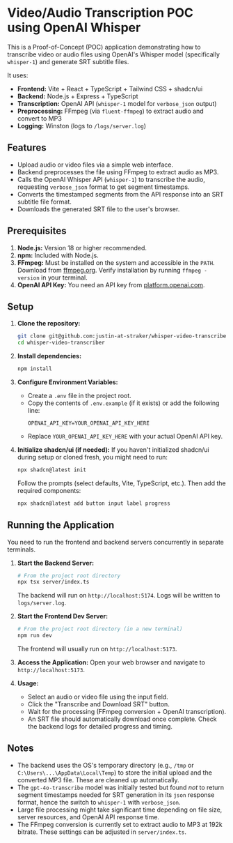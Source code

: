 # Video/Audio Transcription POC using OpenAI Whisper

This is a Proof-of-Concept (POC) application demonstrating how to transcribe video or audio files using OpenAI's Whisper model (specifically `whisper-1`) and generate SRT subtitle files.

It uses:
*   **Frontend:** Vite + React + TypeScript + Tailwind CSS + shadcn/ui
*   **Backend:** Node.js + Express + TypeScript
*   **Transcription:** OpenAI API (`whisper-1` model for `verbose_json` output)
*   **Preprocessing:** FFmpeg (via `fluent-ffmpeg`) to extract audio and convert to MP3
*   **Logging:** Winston (logs to `/logs/server.log`)

## Features

*   Upload audio or video files via a simple web interface.
*   Backend preprocesses the file using FFmpeg to extract audio as MP3.
*   Calls the OpenAI Whisper API (`whisper-1`) to transcribe the audio, requesting `verbose_json` format to get segment timestamps.
*   Converts the timestamped segments from the API response into an SRT subtitle file format.
*   Downloads the generated SRT file to the user's browser.

## Prerequisites

1.  **Node.js:** Version 18 or higher recommended.
2.  **npm:** Included with Node.js.
3.  **FFmpeg:** Must be installed on the system and accessible in the `PATH`. Download from [ffmpeg.org](https://ffmpeg.org/download.html). Verify installation by running `ffmpeg -version` in your terminal.
4.  **OpenAI API Key:** You need an API key from [platform.openai.com](https://platform.openai.com/).

## Setup

1.  **Clone the repository:**
    ```bash
    git clone git@github.com:justin-at-straker/whisper-video-transcriber.git
    cd whisper-video-transcriber
    ```

2.  **Install dependencies:**
    ```bash
    npm install
    ```

3.  **Configure Environment Variables:**
    *   Create a `.env` file in the project root.
    *   Copy the contents of `.env.example` (if it exists) or add the following line:
        ```dotenv
        OPENAI_API_KEY=YOUR_OPENAI_API_KEY_HERE
        ```
    *   Replace `YOUR_OPENAI_API_KEY_HERE` with your actual OpenAI API key.

4.  **Initialize shadcn/ui (if needed):**
    If you haven't initialized shadcn/ui during setup or cloned fresh, you might need to run:
    ```bash
    npx shadcn@latest init
    ```
    Follow the prompts (select defaults, Vite, TypeScript, etc.). Then add the required components:
    ```bash
    npx shadcn@latest add button input label progress
    ```

## Running the Application

You need to run the frontend and backend servers concurrently in separate terminals.

1.  **Start the Backend Server:**
    ```bash
    # From the project root directory
    npx tsx server/index.ts
    ```
    The backend will run on `http://localhost:5174`. Logs will be written to `logs/server.log`.

2.  **Start the Frontend Dev Server:**
    ```bash
    # From the project root directory (in a new terminal)
    npm run dev
    ```
    The frontend will usually run on `http://localhost:5173`.

3.  **Access the Application:**
    Open your web browser and navigate to `http://localhost:5173`.

4.  **Usage:**
    *   Select an audio or video file using the input field.
    *   Click the "Transcribe and Download SRT" button.
    *   Wait for the processing (FFmpeg conversion + OpenAI transcription).
    *   An SRT file should automatically download once complete. Check the backend logs for detailed progress and timing.

## Notes

*   The backend uses the OS's temporary directory (e.g., `/tmp` or `C:\Users\...\AppData\Local\Temp`) to store the initial upload and the converted MP3 file. These are cleaned up automatically.
*   The `gpt-4o-transcribe` model was initially tested but found *not* to return segment timestamps needed for SRT generation in its `json` response format, hence the switch to `whisper-1` with `verbose_json`.
*   Large file processing might take significant time depending on file size, server resources, and OpenAI API response time.
*   The FFmpeg conversion is currently set to extract audio to MP3 at 192k bitrate. These settings can be adjusted in `server/index.ts`.
